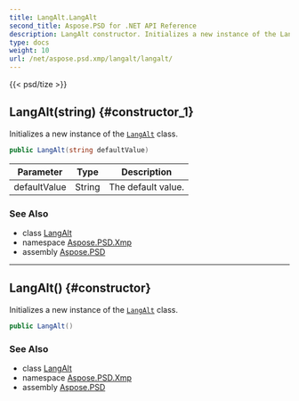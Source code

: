 ```yaml
---
title: LangAlt.LangAlt
second_title: Aspose.PSD for .NET API Reference
description: LangAlt constructor. Initializes a new instance of the LangAlt class
type: docs
weight: 10
url: /net/aspose.psd.xmp/langalt/langalt/
---
```

{{< psd/tize >}}
## LangAlt(string) {#constructor_1}

Initializes a new instance of the [`LangAlt`](../) class.

```csharp
public LangAlt(string defaultValue)
```

| Parameter | Type | Description |
| --- | --- | --- |
| defaultValue | String | The default value. |

### See Also

* class [LangAlt](../)
* namespace [Aspose.PSD.Xmp](../../../aspose.psd.xmp/)
* assembly [Aspose.PSD](../../../)

---

## LangAlt() {#constructor}

Initializes a new instance of the [`LangAlt`](../) class.

```csharp
public LangAlt()
```

### See Also

* class [LangAlt](../)
* namespace [Aspose.PSD.Xmp](../../../aspose.psd.xmp/)
* assembly [Aspose.PSD](../../../)


